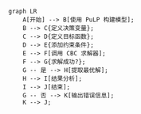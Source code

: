 <style>
.mermaid svg {
    font-size: 16px;
}
</style>
```mermaid
graph LR
    A[开始] --> B[使用 PuLP 构建模型];
    B --> C{定义决策变量};
    C --> D{定义目标函数};
    D --> E{添加约束条件};
    E --> F[调用 CBC 求解器];
    F --> G{求解成功?};
    G -- 是 --> H[提取最优解];
    H --> I[结果分析];
    I --> J[结束];
    G -- 否 --> K[输出错误信息];
    K --> J;
